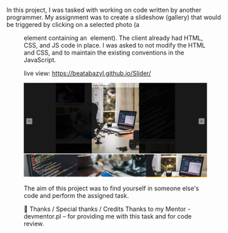 In this project, I was tasked with working on code written by another programmer. My assignment was to create a slideshow (gallery) that would be triggered by clicking on a selected photo (a <figure> element containing an <img> element). The client already had HTML, CSS, and JS code in place. I was asked to not modify the HTML and CSS, and to maintain the existing conventions in the JavaScript.

live view: https://beatabazyl.github.io/Slider/

![](./assets/img/img1.png)



The aim of this project was to find yourself in someone else's code and perform the assigned task.

👏 Thanks / Special thanks / Credits Thanks to my Mentor - devmentor.pl – for providing me with this task and for code review.
